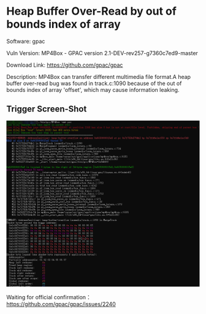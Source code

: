 # Heap Buffer Over-Read by out of bounds index of array

Software: gpac

Vuln Version:  MP4Box - GPAC version 2.1-DEV-rev257-g7360c7ed9-master

Download Link: https://github.com/gpac/gpac

Description: MP4Box can transfer different multimedia file format.A heap buffer over-read bug was found in track.c:1090 because of the out of bounds index of array 'offset',  which may cause information leaking.

## Trigger Screen-Shot

![](./pic/gpac-1.png)

Waiting for official confirmation：https://github.com/gpac/gpac/issues/2240



